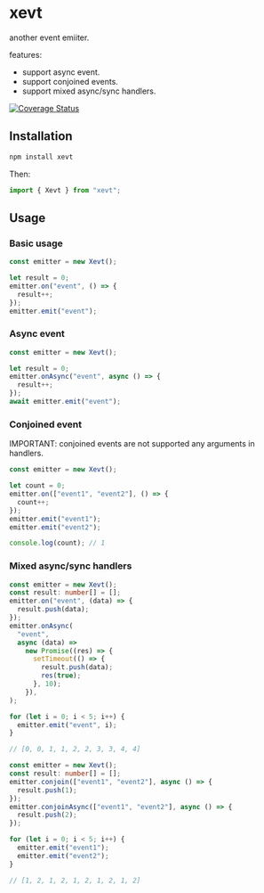 # xevt

another event emiiter.

features:

- support async event.
- support conjoined events.
- support mixed async/sync handlers.

[![Coverage Status](https://coveralls.io/repos/github/lisez/xevt/badge.svg?branch=feature/0.2.0)](https://coveralls.io/github/lisez/xevt?branch=feature/0.2.0)

## Installation

```bash
npm install xevt
```

Then:

```typescript
import { Xevt } from "xevt";
```

## Usage

### Basic usage

```typescript
const emitter = new Xevt();

let result = 0;
emitter.on("event", () => {
  result++;
});
emitter.emit("event");
```

### Async event

```typescript
const emitter = new Xevt();

let result = 0;
emitter.onAsync("event", async () => {
  result++;
});
await emitter.emit("event");
```

### Conjoined event

IMPORTANT: conjoined events are not supported any arguments in handlers.

```typescript
const emitter = new Xevt();

let count = 0;
emitter.on(["event1", "event2"], () => {
  count++;
});
emitter.emit("event1");
emitter.emit("event2");

console.log(count); // 1
```

### Mixed async/sync handlers

```typescript
const emitter = new Xevt();
const result: number[] = [];
emitter.on("event", (data) => {
  result.push(data);
});
emitter.onAsync(
  "event",
  async (data) =>
    new Promise((res) => {
      setTimeout(() => {
        result.push(data);
        res(true);
      }, 10);
    }),
);

for (let i = 0; i < 5; i++) {
  emitter.emit("event", i);
}

// [0, 0, 1, 1, 2, 2, 3, 3, 4, 4]
```

```typescript
const emitter = new Xevt();
const result: number[] = [];
emitter.conjoin(["event1", "event2"], async () => {
  result.push(1);
});
emitter.conjoinAsync(["event1", "event2"], async () => {
  result.push(2);
});

for (let i = 0; i < 5; i++) {
  emitter.emit("event1");
  emitter.emit("event2");
}

// [1, 2, 1, 2, 1, 2, 1, 2, 1, 2]
```
